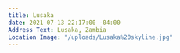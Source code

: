 ```yaml
---
title: Lusaka
date: 2021-07-13 22:17:00 -04:00
Address Text: Lusaka, Zambia
Location Image: "/uploads/Lusaka%20skyline.jpg"
---
```


